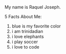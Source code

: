 My name is Raquel Joseph.

5 Facts About Me:
1. blue is my favorite color
2. i am trinidadian
3. i love elephants
4. i play soccer
5. i love to code